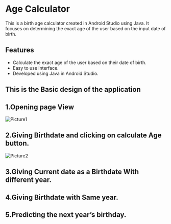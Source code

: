 # Age Calculator
This is a birth age calculator created in Android Studio using Java. It focuses on determining the exact age of the user based on the input date of birth.

## Features
- Calculate the exact age of the user based on their date of birth.
- Easy to use interface.
- Developed using Java in Android Studio.

## This is the Basic design of the application
## 1.Opening page View
![Picture1](https://github.com/DeekshaAchar/Age_calculator/assets/109525095/c532ac99-844b-468f-840c-9706803bdf67)
## 2.Giving Birthdate and clicking on calculate Age button.
![Picture2](https://github.com/DeekshaAchar/Age_calculator/assets/109525095/811a6962-79bf-4e7b-b809-18206aa8a420)

## 3.Giving Current date as a Birthdate With different year.

## 4.Giving Birthdate with Same year.

## 5.Predicting the next year’s birthday.
